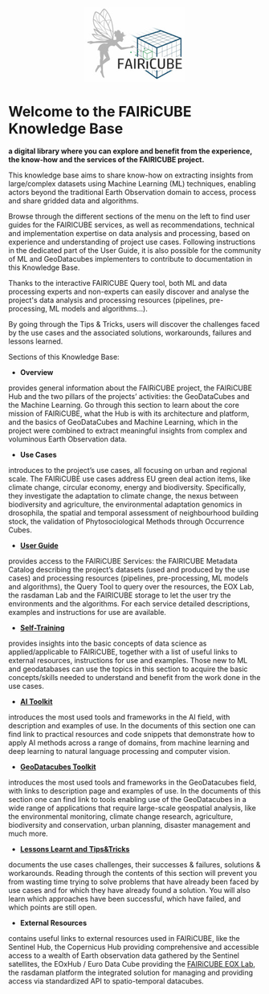 
<p align="center">
    <img src="./images/fairicube_logo_200x149.jpg" alt="FAIRiCUBE Logo" style="height:149px; width:200px;"/>
</p>

# Welcome to the FAIRiCUBE Knowledge Base
**a digital library where you can explore and benefit from the experience, the know-how and the services of the FAIRICUBE project.**

This knowledge base aims to share know-how on extracting insights from large/complex datasets using Machine Learning (ML) techniques, enabling actors beyond the traditional Earth Observation domain to access, process and share gridded data and algorithms.

Browse through the different sections of the menu on the left to find user guides for the FAIRICUBE services, as well as recommendations, technical and implementation expertise on data analysis and processing, based on experience and understanding of project use cases. Following instructions in the dedicated part of the User Guide, it is also possible for the community of ML and GeoDatacubes implementers to contribute to documentation in this Knowledge Base.

Thanks to the interactive FAIRICUBE Query tool, both ML and data processing experts and non-experts can easily discover and analyse the project's data analysis and processing resources (pipelines, pre-processing, ML models and algorithms...). 

By going through the Tips & Tricks, users will discover the challenges faced by the use cases and the associated solutions, workarounds, failures and lessons learned.


Sections of this Knowledge Base:

- **Overview** 

provides general information about the FAIRiCUBE project, the FAIRiCUBE Hub and the two pillars of the projects’ activities: the GeoDataCubes and the Machine Learning.  Go through this section to learn about the core mission of FAIRiCUBE, what the Hub is with its architecture and platform, and the basics of GeoDataCubes and Machine Learning, which in the project were combined to extract meaningful insights from complex and voluminous Earth Observation data. 

- **Use Cases**

introduces to the project’s use cases, all focusing on urban and regional scale. The FAIRiCUBE use cases address EU green deal action items, like climate change, circular economy, energy and biodiversity. Specifically, they investigate the adaptation to climate change, the nexus between biodiversity and agriculture, the environmental adaptation genomics in drosophila, the spatial and temporal assessment of neighbourhood building stock, the validation of Phytosociological Methods through Occurrence Cubes.

- **[User Guide](user_guide/introduction.md)**

provides access to the FAIRiCUBE Services: the FAIRICUBE Metadata Catalog describing the project’s datasets (used and produced by the use cases) and processing resources (pipelines, pre-processing, ML models and algorithms),  the Query Tool to query over the resources, the EOX Lab, the rasdaman Lab and the FAIRICUBE storage to let the user try the environments and the algorithms. For each service detailed descriptions, examples and instructions for use are available. 

- **[Self-Training](self_training/introduction.md)**

provides insights into the basic concepts of data science as applied/applicable to FAIRiCUBE, together with a list of useful links to external resources, instructions for use and examples. Those new to ML and geodatabases can use the topics in this section to acquire the basic concepts/skills needed to understand and benefit from the work done in the use cases.

- **[AI Toolkit](ai_toolkit/introduction.md)**

introduces the most used tools and frameworks in the AI field, with description and examples of use. In the documents of this section one can find link to practical resources and code snippets that demonstrate how to apply AI methods across a range of domains, from machine learning and deep learning to natural language processing and computer vision. 

- **[GeoDatacubes Toolkit](gdc_toolkit/introduction.md)**

introduces the most used tools and frameworks in the GeoDatacubes field, with links to description page and examples of use. In the documents of this section one can find link to tools enabling use of the GeoDatacubes in a wide range of applications that require large-scale geospatial analysis, like the environmental monitoring, climate change research, agriculture, biodiversity and conservation, urban planning, disaster management and much more.

- **[Lessons Learnt and Tips&Tricks](lessons_learnt_tips_tricks/introduction.md)**

documents the use cases challenges, their successes & failures, solutions & workarounds. Reading through the contents of this section will prevent you from wasting time trying to solve problems that have already been faced by use cases and for which they have already found a solution. You will also learn which approaches have been successful, which have failed, and which points are still open.

- **External Resources**

contains useful links to external resources used in FAIRiCUBE, like the Sentinel Hub, the Copernicus Hub  providing comprehensive and accessible access to a wealth of Earth observation data gathered by the Sentinel satellites, the EOxHub / Euro Data Cube providing the [FAIRiCUBE EOX Lab](./user_guide/eox_lab.md), the rasdaman platform the integrated solution for managing and providing access via standardized API to spatio-temporal datacubes.
